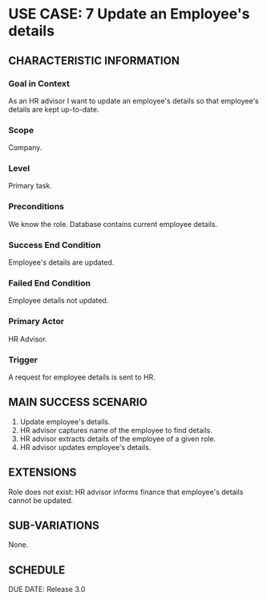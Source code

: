 # USE CASE: 7 Update an Employee's details
## CHARACTERISTIC INFORMATION
### Goal in Context
As an HR advisor I want to update an employee's details so that employee's details are kept up-to-date.

### Scope
Company.

### Level
Primary task.

### Preconditions
We know the role. Database contains current employee details.

### Success End Condition
Employee's details are updated.

### Failed End Condition
Employee details not updated.

### Primary Actor
HR Advisor.

### Trigger
A request for employee details is sent to HR.

## MAIN SUCCESS SCENARIO
1. Update employee's details.
2. HR advisor captures name of the employee to find details.
3. HR advisor extracts details of the employee of a given role.
4. HR advisor updates employee's details.

## EXTENSIONS
Role does not exist:
HR advisor informs finance that employee's details cannot be updated.

## SUB-VARIATIONS
None.

## SCHEDULE
DUE DATE: Release 3.0